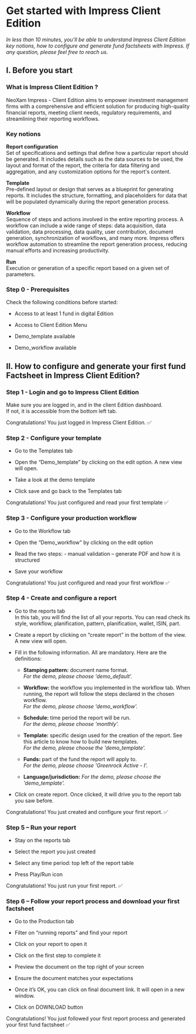 # Get started with Impress Client Edition 

*In less than 10 minutes, you’ll be able to understand Impress Client Edition key notions, how to configure and generate fund factsheets with Impress. If any question, please feel free to reach us.*

## I. Before you start

### What is Impress Client Edition ?
NeoXam Impress - Client Edition aims to empower investment management firms with a comprehensive and efficient solution for producing high-quality financial reports, meeting client needs, regulatory requirements, and streamlining their reporting workflows.

### Key notions

**Report configuration**  
Set of specifications and settings that define how a particular report should be generated. It includes details such as the data sources to be used, the layout and format of the report, the criteria for data filtering and aggregation, and any customization options for the report's content.

**Template**  
Pre-defined layout or design that serves as a blueprint for generating reports. It includes the structure, formatting, and placeholders for data that will be populated dynamically during the report generation process.

**Workflow**  
Sequence of steps and actions involved in the entire reporting process. A workflow can include a wide range of steps: data acquisition, data validation, data processing, data quality, user contribution, document generation, synchronization of workflows, and many more. Impress offers workflow automation to streamline the report generation process, reducing manual efforts and increasing productivity.

**Run**  
Execution or generation of a specific report based on a given set of parameters. 

### Step 0 - Prerequisites
Check the following conditions before started:  

* Access to at least 1 fund in digital Edition  

* Access to Client Edition Menu  

* Demo_template available  

* Demo_workflow available  


## II. How to configure and generate your first fund Factsheet in Impress Client Edition?

### Step 1 - Login and go to Impress Client Edition

Make sure you are logged in, and in the client Edition dashboard.  
If not, it is accessible from the bottom left tab.  

Congratulations! You just logged in Impress Client Edition. ✅

### Step 2 - Configure your template

* Go to the Templates tab  

* Open the “Demo_template” by clicking on the edit option. A new view will open.  

* Take a look at the demo template

* Click save and go back to the Templates tab

Congratulations! You just configured and read your first template ✅ 

### Step 3 - Configure your production workflow

* Go to the Workflow tab  

* Open the “Demo_workflow” by clicking on the edit option  

* Read the two steps: - manual validation – generate PDF and how it is structured  

* Save your workflow  

Congratulations! You just configured and read your first workflow ✅  


### Step 4 - Create and configure a report

* Go to the reports tab  
In this tab, you will find the list of all your reports. You can read check its style, workflow, planification, pattern, planification, wallet, ISIN, part.  

* Create a report by clicking on “create report” in the bottom of the view. A new view will open.
* Fill in the following information. All are mandatory. Here are the definitions:
    * **Stamping pattern:** document name format.  
    *For the demo, please choose 'demo_default'.*

    * **Workflow:** the workflow you implemented in the workflow tab. When running, the report will follow the steps declared in the chosen workflow.  
    *For the demo, please choose 'demo_workflow'.*

    * **Schedule:** time period the report will be run.  
    *For the demo, please choose 'monthly'.*

    * **Template:** specific design used for the creation of the report. See this article to know how to build new templates.    
    *For the demo, please choose the 'demo_template'.*

    * **Funds:** part of the fund the report will apply to.  
    *For the demo, please choose 'Greenrock Active - I'.*

    * **Language/jurisdiction:**
    *For the demo, please choose the 'demo_template'.*

* Click on create report. Once clicked, it will drive you to the report tab you saw before.  

Congratulations! You just created and configure your first report. ✅


### Step 5 – Run your report

* Stay on the reports tab

* Select the report you just created

* Select any time period: top left of the report table

* Press Play/Run icon

Congratulations! You just run your first report. ✅


### Step 6 – Follow your report process and download your first factsheet

* Go to the Production tab

* Filter on “running reports” and find your report

* Click on your report to open it

* Click on the first step to complete it

* Preview the document on the top right of your screen

* Ensure the document matches your expectations

* Once it’s OK, you can click on final document link. It will open in a new window.

* Click on DOWNLOAD button

Congratulations! You just followed your first report process and generated your first fund factsheet ✅




